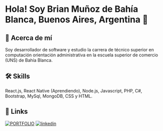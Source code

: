 
# Hola! Soy Brian Muñoz de Bahía Blanca, Buenos Aires, Argentina 👋



## 🚀 Acerca de mí
Soy desarrollador de software y estudio la carrera de técnico superior en computación orientación administrativa en la escuela superior de comercio (UNS) de Bahía Blanca.


## 🛠 Skills
React.js, React Native (Aprendiendo), Node.js, Javascript, PHP, C#, Bootstrap, MySql, MongoDB, CSS y HTML.



## 🔗 Links
[![PORTFOLIO](https://img.shields.io/badge/mí_portfolio-000?style=for-the-badge&logo=ko-fi&logoColor=white)](https://brianmunoz.netlify.app/)
[![linkedin](https://img.shields.io/badge/linkedin-0A66C2?style=for-the-badge&logo=linkedin&logoColor=white)](https://www.linkedin.com/in/brianmunio)

